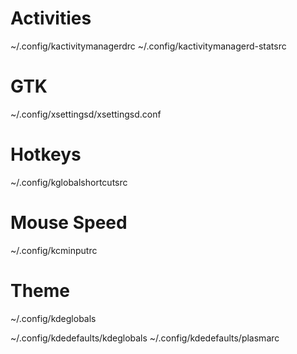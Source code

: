 # Activities
~/.config/kactivitymanagerdrc
~/.config/kactivitymanagerd-statsrc

# GTK
~/.config/xsettingsd/xsettingsd.conf

# Hotkeys
~/.config/kglobalshortcutsrc

# Mouse Speed
~/.config/kcminputrc

# Theme
~/.config/kdeglobals

~/.config/kdedefaults/kdeglobals
~/.config/kdedefaults/plasmarc
